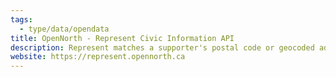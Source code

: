 ```yaml
---
tags:
  - type/data/opendata
title: OpenNorth - Represent Civic Information API
description: Represent matches a supporter's postal code or geocoded address to the correct elected officials. It makes it easy for you to build “email your representative” advocacy campaigns. During elections, we can connect your activists to political candidates.
website: https://represent.opennorth.ca
---
```


